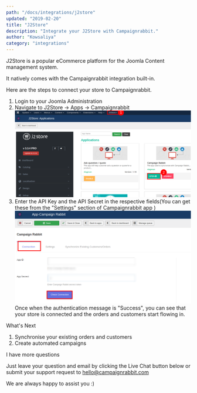 ```yaml
---
path: "/docs/integrations/j2store"
updated: "2019-02-20"
title: "J2Store"
description: "Integrate your J2Store with Campaignrabbit."
author: "Kowsaliya"
category: "integrations"
---
```

J2Store is a popular eCommerce platform for the Joomla Content management system.

It natively comes with the Campaignrabbit integration built-in.

Here are the steps to connect your store to Campaignrabbit.
1. Login to your Joomla Administration
2. Navigate to J2Store -> Apps -> Campaignrabbit
![j2store Installation](https://raw.githubusercontent.com/campaignrabbit/cr-media/master/images/docs/integrations/j2store/screenshot-demo.flycart.org-2019.02.08-17-58-43.png)
3. Enter the API Key and the API Secret in the respective fields(You can get these from the <link-text url="https://app.campaignrabbit.com/settings" target="_blank" rel="noopener">"Settings" section of Campaignrabbit app </link-text>)
![Connection](https://raw.githubusercontent.com/campaignrabbit/cr-media/master/images/docs/integrations/j2store/screenshot-demo.flycart.org-2019.02.08-18-01-04.png)
Once when the authentication message is "Success", you can see that your store is connected and the orders and customers start flowing in.


What's Next
1. <link-text url="https://docs.campaignrabbit.com/integrations/synchronising-existing-orders-and-customers-from-j2store" rel="noopener" target="_blank">Synchronise your existing orders and customers
2. Create automated campaigns

I have more questions

Just leave your question and email by clicking the Live Chat button below or submit your support request to <hello@campaignrabbit.com>

We are always happy to assist you :)
